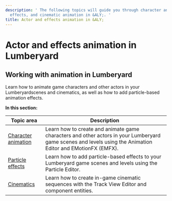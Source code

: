 ```yaml
---
description: ' The following topics will guide you through character animation, visual
  effects, and cinematic animation in &ALY;. '
title: Actor and effects animation in &ALY;
---
```

# Actor and effects animation in Lumberyard<a name="animation-intro"></a>

## Working with animation in Lumberyard<a name="ly-animation-intro"></a>

Learn how to animate game characters and other actors in your Lumberyardscenes and cinematics, as well as how to add particle\-based animation effects\.


**In this section:**  

| Topic area | Description | 
| --- | --- | 
| [Character animation](/docs/userguide/char-intro.md) | Learn how to create and animate game characters and other actors in your Lumberyard game scenes and levels using the Animation Editor and EMotionFX \(EMFX\)\. | 
| [Particle effects](/docs/userguide/particles/intro.md) | Learn how to add particle\-based effects to your Lumberyard game scenes and levels using the Particle Editor\. | 
| [Cinematics](/docs/userguide/cinematics/intro.md) | Learn how to create in\-game cinematic sequences with the Track View Editor and component entities\. | 